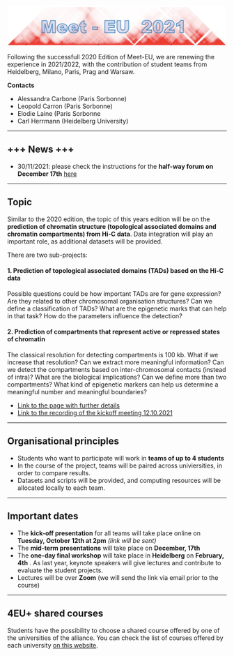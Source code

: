 

![hic](./hic.png)

Following the successfull 2020 Edition of Meet-EU, we are renewing the experience in 2021/2022, with the contribution of student teams from Heidelberg, Milano, Paris, Prag and Warsaw.

**Contacts**

* Alessandra Carbone (Paris Sorbonne)
* Leopold Carron (Paris Sorbonne)
* Elodie Laine (Paris Sorbonne
* Carl Herrmann (Heidelberg University)


*********
## +++ News +++

* 30/11/2021: please check the instructions for the **half-way forum on December 17th** [here](./midterm.md)

*********
## Topic

Similar to the 2020 edition, the topic of this years edition will be on the **prediction of chromatin structure (topological associated domains and chromatin compartments) from Hi-C data**. Data integration will play an important role, as additional datasets will be provided.

There are two sub-projects:

#### 1. Prediction of topological associated domains (TADs) based on the Hi-C data

Possible questions could be how important TADs are for gene expression? Are they related to other chromosomal organisation structures? Can we define a classification of TADs? What are the epigenetic marks that can help in that task? How do the parameters influence the detection?

#### 2. Prediction of compartments that represent active or repressed states of chromatin

The classical resolution for detecting compartments is 100 kb. What if we increase that resolution? Can we extract more meaningful information? Can we detect the compartments based on inter-chromosomal contacts (instead of intra)? What are the biological implications? Can we define more than two compartments? What kind of epigenetic markers can help us determine a meaningful number and meaningful boundaries?

* [Link to the page with further details](https://github.com/hdsu-bioquant/meet-eu-2021)
* [Link to the recording of the kickoff meeting 12.10.2021](https://youtu.be/z2x3Lfj5iPc)

*********
## Organisational principles

* Students who want to participate will work in **teams of up to 4 students**
* In the course of the project, teams will be paired across univiersities, in order to compare results. 
* Datasets and scripts will be provided, and computing resources will be allocated locally to each team.


*********
## Important dates

* The **kick-off presentation** for all teams will take place online on **Tuesday, October 12th at 2pm** *(link will be sent)*
* The **mid-term presentations** will take place on **December, 17th**
* The **one-day final workshop** will take place in **Heidelberg** on **February, 4th** . As last year, keynote speakers will give lectures and contribute to evaluate the student projects.
* Lectures will be over **Zoom** (we will send the link via email prior to the course)


*********
## 4EU+ shared courses

Students have the possibility to choose a shared course offered by one of the universities of the alliance. You can check the
list of courses offered by each university [on this website](https://4euplus.eu/4EU-239.html).

